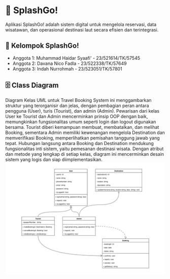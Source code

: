 # 🌊 SplashGo!
Aplikasi SplashGo! adalah sistem digital untuk mengelola reservasi, data wisatawan, dan operasional destinasi laut secara efisien dan terintegrasi.

## 👤 Kelompok SplashGo!
- Anggota 1: Muhammad Haidar Syaafi' - 23/521614/TK/57545
- Anggota 2: Davana Nico Fadla - 23/522338/TK/57649
- Anggota 3: Indah Nurrohmah - 23/523051/TK/57801

## 🗄️ Class Diagram
Diagram Kelas UML untuk Travel Booking System ini menggambarkan struktur yang terorganisir dan jelas, dengan pembagian peran antara pengguna (User), turis (Tourist), dan admin (Admin). Pewarisan dari kelas User ke Tourist dan Admin mencerminkan prinsip OOP dengan baik, memungkinkan fungsionalitas umum seperti login dan logout digunakan bersama. Tourist diberi kemampuan membuat, membatalkan, dan melihat Booking, sementara Admin memiliki kewenangan mengelola Destination dan memverifikasi Booking, memperlihatkan pemisahan tanggung jawab yang tepat. Hubungan langsung antara Booking dan Destination mendukung fungsionalitas inti sistem, yaitu pemesanan destinasi wisata. Dengan atribut dan metode yang lengkap di setiap kelas, diagram ini mencerminkan desain sistem yang logis dan siap diimplementasikan.
![Class Diagram](assets/class-diagram.jpeg)
